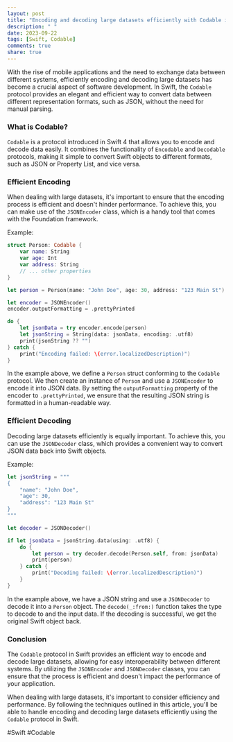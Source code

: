 ```yaml
---
layout: post
title: "Encoding and decoding large datasets efficiently with Codable in Swift"
description: " "
date: 2023-09-22
tags: [Swift, Codable]
comments: true
share: true
---
```


With the rise of mobile applications and the need to exchange data between different systems, efficiently encoding and decoding large datasets has become a crucial aspect of software development. In Swift, the `Codable` protocol provides an elegant and efficient way to convert data between different representation formats, such as JSON, without the need for manual parsing.

### What is Codable?

`Codable` is a protocol introduced in Swift 4 that allows you to encode and decode data easily. It combines the functionality of `Encodable` and `Decodable` protocols, making it simple to convert Swift objects to different formats, such as JSON or Property List, and vice versa.

### Efficient Encoding

When dealing with large datasets, it's important to ensure that the encoding process is efficient and doesn't hinder performance. To achieve this, you can make use of the `JSONEncoder` class, which is a handy tool that comes with the Foundation framework.

Example:

```swift
struct Person: Codable {
    var name: String
    var age: Int
    var address: String
    // ... other properties
}

let person = Person(name: "John Doe", age: 30, address: "123 Main St")

let encoder = JSONEncoder()
encoder.outputFormatting = .prettyPrinted

do {
    let jsonData = try encoder.encode(person)
    let jsonString = String(data: jsonData, encoding: .utf8)
    print(jsonString ?? "")
} catch {
    print("Encoding failed: \(error.localizedDescription)")
}
```

In the example above, we define a `Person` struct conforming to the `Codable` protocol. We then create an instance of `Person` and use a `JSONEncoder` to encode it into JSON data. By setting the `outputFormatting` property of the encoder to `.prettyPrinted`, we ensure that the resulting JSON string is formatted in a human-readable way.

### Efficient Decoding

Decoding large datasets efficiently is equally important. To achieve this, you can use the `JSONDecoder` class, which provides a convenient way to convert JSON data back into Swift objects.

Example:

```swift
let jsonString = """
{
    "name": "John Doe",
    "age": 30,
    "address": "123 Main St"
}
"""

let decoder = JSONDecoder()

if let jsonData = jsonString.data(using: .utf8) {
    do {
        let person = try decoder.decode(Person.self, from: jsonData)
        print(person)
    } catch {
        print("Decoding failed: \(error.localizedDescription)")
    }
}
```

In the example above, we have a JSON string and use a `JSONDecoder` to decode it into a `Person` object. The `decode(_:from:)` function takes the type to decode to and the input data. If the decoding is successful, we get the original Swift object back.

### Conclusion

The `Codable` protocol in Swift provides an efficient way to encode and decode large datasets, allowing for easy interoperability between different systems. By utilizing the `JSONEncoder` and `JSONDecoder` classes, you can ensure that the process is efficient and doesn't impact the performance of your application.

When dealing with large datasets, it's important to consider efficiency and performance. By following the techniques outlined in this article, you'll be able to handle encoding and decoding large datasets efficiently using the `Codable` protocol in Swift.

#Swift #Codable